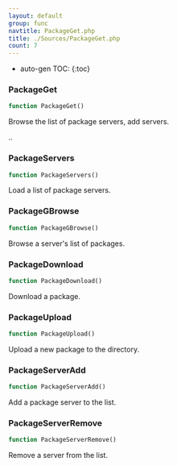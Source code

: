 ```yaml
---
layout: default
group: func
navtitle: PackageGet.php
title: ./Sources/PackageGet.php
count: 7
---
```

* auto-gen TOC:
{:toc}
### PackageGet

```php
function PackageGet()
```
Browse the list of package servers, add servers.

..

### PackageServers

```php
function PackageServers()
```
Load a list of package servers.



### PackageGBrowse

```php
function PackageGBrowse()
```
Browse a server's list of packages.



### PackageDownload

```php
function PackageDownload()
```
Download a package.



### PackageUpload

```php
function PackageUpload()
```
Upload a new package to the directory.



### PackageServerAdd

```php
function PackageServerAdd()
```
Add a package server to the list.



### PackageServerRemove

```php
function PackageServerRemove()
```
Remove a server from the list.



